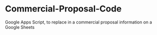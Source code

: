 # Commercial-Proposal-Code
Google Apps Script, to replace in a commercial proposal information on a Google Sheets

